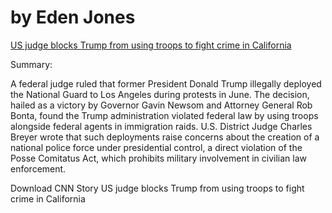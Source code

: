 <h1>by Eden Jones </h1>

<p><a href= "https://www.cnn.com/2025/09/02/politics/national-guard-california-trump-posse-comitatus-act-breyer" target= "blank">US judge blocks Trump from using troops to fight crime in California </a></p>
<p>Summary:</p>
<p> A federal judge ruled that former President Donald Trump illegally deployed the National Guard to Los Angeles during protests in June. The decision, hailed as a victory by Governor Gavin Newsom and Attorney General Rob Bonta, found the Trump administration violated federal law by using troops alongside federal agents in immigration raids. U.S. District Judge Charles Breyer wrote that such deployments raise concerns about the creation of a national police force under presidential control, a direct violation of the Posse Comitatus Act, which prohibits military involvement in civilian law enforcement.</p>
<p>Download CNN Story US judge blocks Trump from using troops to fight crime in California </a></p>
